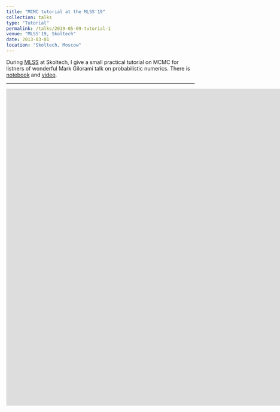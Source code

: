 ```yaml
---
title: "MCMC tutorial at the MLSS'19"
collection: talks
type: "Tutorial"
permalink: /talks/2019-05-09-tutorial-1
venue: "MLSS'19, Skoltech"
date: 2013-03-01
location: "Skoltech, Moscow"
---
```


During [MLSS](https://smiles.skoltech.ru/event-recap) at Skoltech, I give a small practical tutorial on MCMC for listners of wonderful Mark Gilorami talk on probabilistic numerics. There is [notebook](https://github.com/mlss-skoltech/tutorials_week2/tree/master/probabilistic_numerics) and [video](https://youtu.be/-SYcKjK6JZg?list=PLLQmSdmAWzkLywUvRtyRTfbjvpW_qvIr7). 

----

<iframe width="1920" height="848" src="https://www.youtube.com/embed/-SYcKjK6JZg?list=PLLQmSdmAWzkLywUvRtyRTfbjvpW_qvIr7" frameborder="0" allow="accelerometer; autoplay; clipboard-write; encrypted-media; gyroscope; picture-in-picture" allowfullscreen></iframe>